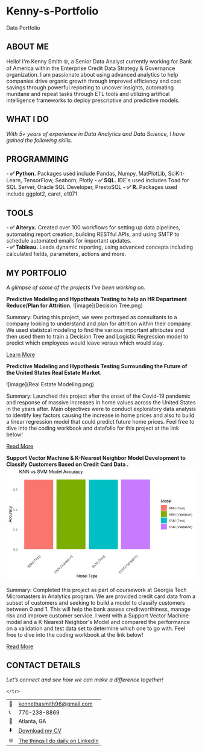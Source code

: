 # Kenny-s-Portfolio
Data Portfolio

<!--Section 1: Introduce your self-->
## ABOUT ME

Hello! I'm Kenny Smith 🤓, a Senior Data Analyst currently working for Bank of America within the Enterprise Credit Data Strategy & Governance organization. I am passionate about using advanced analytics to help companies drive organic growth through improved efficiency and cost savings through powerful reporting to uncover insights, automating mundane and repeat tasks through ETL tools and utilizing artifical intelligence frameworks to deploy prescriptive and predictive models. 


<!--Mention your top/relevant skills here - core and soft skills-->
## WHAT I DO

*With 5+ years of experience in Data Analytics and Data Science, I have gained the following skills.*
## PROGRAMMING
**- ✅ Python.**
Packages used include Pandas, Numpy, MatPlotLib, SciKit-Learn, TensorFlow, Seaborn, Plotly 
**- ✅ SQL.**
IDE's used includes Toad for SQL Server, Oracle SQL Developer, PrestoSQL
**- ✅ R.**
Packages used include ggplot2, caret, e1071

## TOOLS
**- ✅ Alteryx.**
Created over 100 workflows for setting up data pipelines, automating report creation, building RESTful APIs, and using SMTP to schedule automated emails for important updates.  
**- ✅ Tableau.**
Leads dynamic reporting, using advanced concepts including calculated fields, parameters, actions and more. 


<!--Section 2: List 3-4 key projects-->
## MY PORTFOLIO 

*A glimpse of some of the projects I've been working on.*

**Predictive Modeling and Hypothesis Testing to help an HR Department Reduce/Plan for Attrition.**
![image](Decision Tree.png)

Summary: During this project, we were portrayed as consultants to a company looking to understand and plan for attrition within their company. We used statistcal modeling to find the various important attributes and then used them to train a Decision Tree and Logistic Regression model to predict which employees would leave versus which would stay. 


[Learn More](https://drive.google.com/drive/folders/1ilPszHCMcltSQQeigEya-av1lxLnHdla?usp=drive_link)

**Predictive Modeling and Hypothesis Testing Surrounding the Future of the United States Real Estate Market.**

![image](Real Estate Modeling.png)

Summary: Launched this project after the onset of the Covid-19 pandemic and response of massive increases in home values across the United States in the years after. Main objectives were to conduct exploratory data analysis to identify key factors causing the increase in home prices and also to build a linear regression model that could predict future home prices. Feel free to dive into the coding workbook and datafolio for this project at the link below!

[Read More](https://drive.google.com/drive/folders/1Ki2uTiqJPgr1ksEgQ4fXv2TIjd1eccV6?usp=drive_link)

**Support Vector Machine & K-Nearest Neighbor Model Development to Classify Customers Based on Credit Card Data .**
![image](Rplot05.png)

Summary: Completed this project as part of coursework at Georgia Tech Micromasters in Analytics program. We are provided credit card data from a subset of customers and seeking to build a model to classify customers between 0 and 1. This will help the bank assess creditworthiness, manage risk and improve customer service. I went with a Support Vector Machine model and a K-Nearest Neighbor's Model and compared the performance on a validation and test data set to determine which one to go with. Feel free to dive into the coding workbook at the link below! 

[Read More](https://github.com/KSmithJr/Georgia-Tech-Micromasters--Analytics-Work/blob/7346edd293ca19d80c2ab776c52dd9e8e3bc61ef/Cross-Validation.R)


## CONTACT DETAILS

*Let’s connect and see how we can make a difference together!*
<table>
  <tbody>
    <tr>
      <td>📧</td>
      <td><a href="mailto:kennethasmith96@gmail.com">kennethasmith96@gmail.com</a></td>
    </tr>
    <tr>
      <td>📞</td>
      <td>770-238-8869</td>
    </tr>
    <tr>
      <td>📍</td>
      <td>Atlanta, GA</td>
    </tr>
    <tr>
      <td>⬇️</td>
      <td><a href="https://github.com/KSmithJr/Kenny-s-Portfolio/blob/af7decba47fcba7f20eda0fe1a60ef8e0f6f2a87/Kenneth%20Smith%20Resume%202025-2026.pdf">Download my CV</a></td>
    </tr>
    <tr>
      <td>🌐</td>
      <td><a href="https://www.linkedin.com/in/kenneth-a-smith/">The things I do daily on LinkedIn</a></td>
    </tr>
    <tr>
     
      
    </tr>
  </tbody>
</table>
